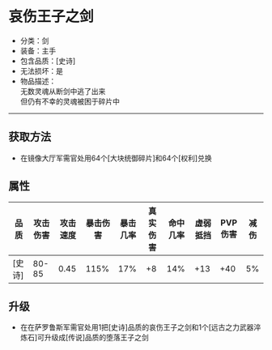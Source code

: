 # 哀伤王子之剑
* 分类：剑
* 装备：主手
* 包含品质：[史诗]
* 无法损坏：是
* 物品描述：<br/>
无数灵魂从断剑中逃了出来<br/>
但仍有不幸的灵魂被困于碎片中
---
## 获取方法
* 在镜像大厅军需官处用64个[大块统御碎片]和64个[权利]兑换
## 属性
|品质|攻击伤害|攻击速度|暴击伤害|暴击几率|真实伤害|命中几率|虚弱抵挡|PVP伤害|减伤|
|----|----|----|----|----|----|----|----|----|----|
|[史诗]|80-85|0.45|115%|17%|+8|14%|+13|+40|5%|
## 升级
* 在在萨罗鲁斯军需官处用1把[史诗]品质的哀伤王子之剑和1个[远古之力武器淬炼石]可升级成[传说]品质的堕落王子之剑
